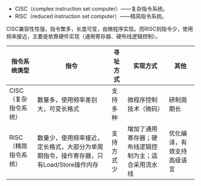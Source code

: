 - CISC（complex instruction set computer）——复杂指令系统。
- RISC（reduced instruction set computer）——精简指令系统。

CISC兼容性性强，指令繁多，长度可变，由微程序实现。而RISC则指令少，使用频率接近，主要是依靠硬件实现（通用寄存器、硬布线逻辑控制）。

| 指令系统类型         | 指令                                                         | 寻址方式   | 实现方式                                             | 其他                       |
| -------------------- | ------------------------------------------------------------ | ---------- | ---------------------------------------------------- | -------------------------- |
| CISC（复杂指令系统） | 数量多，使用频率差别大，可变长格式                           | 支持多种   | 微程序控制技术（微码）                               | 研制周期长                 |
| RISC（精简指令系统） | 数量少，使用频率接近，定长格式，大部分为单周期指令，操作寄存器，只有Load/Store操作内存 | 支持方式少 | 增加了通用寄存器；硬布线逻辑控制为主；适合采用流水线 | 优化编译，有效支持高级语言 |